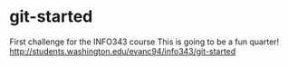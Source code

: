 # git-started
First challenge for the INFO343 course
This is going to be a fun quarter!
http://students.washington.edu/evanc94/info343/git-started

